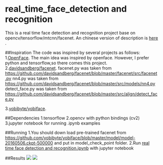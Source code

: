 # real_time_face_detection and recognition
This is a real time face detection and recognition project base  on opencv/tensorflow/mtcnn/facenet. An chinese version of description is [here](https://zhuanlan.zhihu.com/p/25025596) .

##Inspiration
The code was inspired by several projects as follows:
1.[OpenFace](https://github.com/cmusatyalab/openface). The main idea was inspired by openface. However, I prefer python and tensorflow,so there comes this project.
2.[davidsandberg/facenet](https://github.com/davidsandberg/facenet).
    facenet.py was taken from https://github.com/davidsandberg/facenet/blob/master/facenet/src/facenet.py
    nn4.py was taken from https://github.com/davidsandberg/facenet/blob/master/src/models/nn4.py
    detect_face.py was taken from https://github.com/davidsandberg/facenet/blob/master/src/align/detect_face.py
    
3.[yobibyte/yobiface](https://github.com/yobibyte/yobiface).

##Dependencies
1.tensorflow
2.opencv with python bindings (cv2)
3.jupyter notebook for running .ipynb examples

##Running
1.You should down load pre-trained facenet from https://github.com/yobibyte/yobiface/blob/master/model/model-20160506.ckpt-500000 and put in model_check_point folder.
2.Run [real time face detection and recognition.ipynb](https://github.com/shanren7/real_time_face_recognition/blob/master/real%20time%20face%20detection%20and%20%20recognition.ipynb) with jupyter notebook

##Results
![](https://github.com/shanren7/real_time_face_recognition/blob/master/images/video_guai_20.jpg)
![](https://github.com/shanren7/real_time_face_recognition/blob/master/images/video_guai_2192.jpg)
